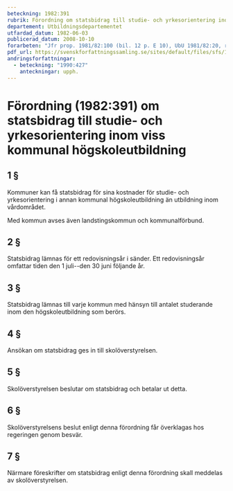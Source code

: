 ```yaml
---
beteckning: 1982:391
rubrik: Förordning om statsbidrag till studie- och yrkesorientering inom viss kommunal högskoleutbildning
departement: Utbildningsdepartementet
utfardad_datum: 1982-06-03
publicerad_datum: 2008-10-10
forarbeten: "Jfr prop. 1981/82:100 (bil. 12 p. E 10), UbU 1981/82:20, rskr 1981/82:248"
pdf_url: https://svenskforfattningssamling.se/sites/default/files/sfs/1982-06/SFS1982-391.pdf
andringsforfattningar:
  - beteckning: "1990:427"
    anteckningar: upph.
---
```


# Förordning (1982:391) om statsbidrag till studie- och yrkesorientering inom viss kommunal högskoleutbildning

## 1 §

Kommuner kan få statsbidrag för sina kostnader för studie- och yrkesorientering i annan kommunal högskoleutbildning än utbildning inom vårdområdet.

Med kommun avses även landstingskommun och kommunalförbund.

## 2 §

Statsbidrag lämnas för ett redovisningsår i sänder. Ett redovisningsår omfattar tiden den 1 juli--den 30 juni följande år.

## 3 §

Statsbidrag lämnas till varje kommun med hänsyn till antalet studerande inom den högskoleutbildning som berörs.

## 4 §

Ansökan om statsbidrag ges in till skolöverstyrelsen.

## 5 §

Skolöverstyrelsen beslutar om statsbidrag och betalar ut detta.

## 6 §

Skolöverstyrelsens beslut enligt denna förordning får överklagas hos regeringen genom besvär.

## 7 §

Närmare föreskrifter om statsbidrag enligt denna förordning skall meddelas av skolöverstyrelsen.